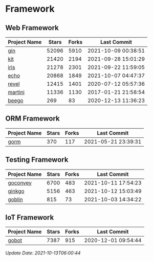 # Framework

## Web Framework
| Project Name | Stars | Forks | Last Commit |
| ------------ | ----- | ----- | ----------- |
| [gin](https://github.com/gin-gonic/gin) | 52096 | 5910 | 2021-10-09 00:38:51 |
| [kit](https://github.com/go-kit/kit) | 21420 | 2194 | 2021-09-28 15:01:29 |
| [iris](https://github.com/kataras/iris) | 21278 | 2301 | 2021-09-22 11:59:05 |
| [echo](https://github.com/labstack/echo) | 20868 | 1849 | 2021-10-07 04:47:37 |
| [revel](https://github.com/revel/revel) | 12415 | 1401 | 2020-07-12 05:57:36 |
| [martini](https://github.com/go-martini/martini) | 11336 | 1130 | 2017-01-21 21:58:54 |
| [beego](https://github.com/astaxie/beego) | 269 | 83 | 2020-12-13 11:36:23 |

## ORM Framework
| Project Name | Stars | Forks | Last Commit |
| ------------ | ----- | ----- | ----------- |
| [gorm](https://github.com/jinzhu/gorm) | 370 | 117 | 2021-05-21 23:39:31 |

## Testing Framework
| Project Name | Stars | Forks | Last Commit |
| ------------ | ----- | ----- | ----------- |
| [goconvey](https://github.com/smartystreets/goconvey) | 6700 | 483 | 2021-10-11 17:54:23 |
| [ginkgo](https://github.com/onsi/ginkgo) | 5156 | 463 | 2021-10-12 15:03:49 |
| [goblin](https://github.com/franela/goblin) | 815 | 73 | 2021-10-03 14:34:22 |

## IoT Framework
| Project Name | Stars | Forks | Last Commit |
| ------------ | ----- | ----- | ----------- |
| [gobot](https://github.com/hybridgroup/gobot) | 7387 | 915 | 2020-12-01 09:54:44 |

*Update Date: 2021-10-13T06:00:44*